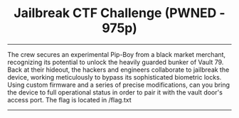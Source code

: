 # <h1 align="center">Jailbreak CTF Challenge (PWNED - 975p)</h1>

---

<p align="center">

The crew secures an experimental Pip-Boy from a black market merchant, recognizing its potential to unlock the heavily guarded bunker of Vault 79.
Back at their hideout, the hackers and engineers collaborate to jailbreak the device, working meticulously to bypass its sophisticated biometric locks.
Using custom firmware and a series of precise modifications, can you bring the device to full operational status in order to pair it with the vault door's access port.
The flag is located in /flag.txt

</p>

---
